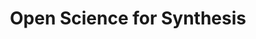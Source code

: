 ---
title: "Open Science for Synthesis"
description: "OSS courses are 3 weeks long, and geared towards early career researchers. Participants engage in a mix of lectures, exercises, and original group synthesis research - all geared towards learning and implementing best practices for open science."
featured_image: "images/group-work.jpg"
---